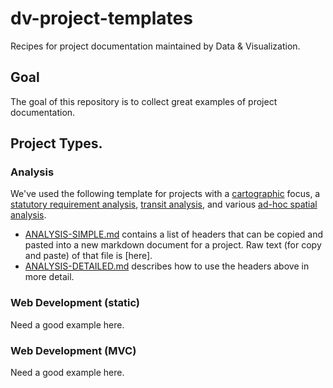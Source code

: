# dv-project-templates  
Recipes for project documentation maintained by Data &amp; Visualization. 

## Goal  

The goal of this repository is to collect great examples of project documentation. 

## Project Types. 

### Analysis

We've used the following template for projects with a [cartographic](https://github.com/BayAreaMetro/motm) focus, a [statutory requirement analysis](https://github.com/BayAreaMetro/motm), [transit analysis](https://github.com/BayAreaMetro/tpp_ceqa_map_for_pba_17), and various [ad-hoc spatial analysis](https://github.com/BayAreaMetro/Adhoc-Spatial-Analysis).    

- [ANALYSIS-SIMPLE.md](https://raw.githubusercontent.com/BayAreaMetro/dv-project-templates/master/ANALYSIS-SIMPLE.md) contains a list of headers that can be copied and pasted into a new markdown document for a project. Raw text (for copy and paste) of that file is [here].  
- [ANALYSIS-DETAILED.md](https://github.com/BayAreaMetro/dv-project-templates/blob/master/ANALYSIS-DETAILED.md) describes how to use the headers above in more detail.    

### Web Development (static)

Need a good example here.  

### Web Development (MVC)

Need a good example here.   
